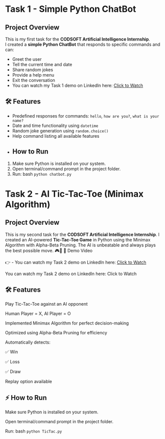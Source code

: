 # Task 1 - Simple Python ChatBot

##  Project Overview
This is my first task for the **CODSOFT Artificial Intelligence Internship**.  
I created a **simple Python ChatBot** that responds to specific commands and can:
- Greet the user
- Tell the current time and date
- Share random jokes
- Provide a help menu
- Exit the conversation
- You can watch my Task 1 demo on LinkedIn here: [Click to Watch](https://www.linkedin.com/posts/activity-7359399121708900352-2po8?utm_source=share&utm_medium=member_desktop&rcm=ACoAADzjEdgBSP2tF39yx5wyJcP55x1xQEOlCvs)


## 🛠 Features
- Predefined responses for commands: `hello`, `how are you?`, `what is your name?`
- Date and time functionality using `datetime`
- Random joke generation using `random.choice()`
- Help command listing all available features
- ##  How to Run
1. Make sure Python is installed on your system.
2. Open terminal/command prompt in the project folder.
3. Run:
bash
` python chatbot.py `

 # Task 2 - AI Tic-Tac-Toe (Minimax Algorithm)
 
 ## Project Overview

This is my second task for the  **CODSOFT Artificial Intelligence Internship**.
I created an AI-powered **Tic-Tac-Toe Game** in Python using the Minimax Algorithm with Alpha-Beta Pruning.
The AI is unbeatable and always plays the best possible move. 🎮🤖
🎥 Demo Video

👉 - You can watch my Task 2 demo on LinkedIn here: [Click to Watch](https://www.linkedin.com/posts/activity-7366165178637254658-gBdZ?utm_source=share&utm_medium=member_desktop&rcm=ACoAADzjEdgBSP2tF39yx5wyJcP55x1xQEOlCvs)

You can watch my Task 2 demo on LinkedIn here: Click to Watch

## 🛠 Features

Play Tic-Tac-Toe against an AI opponent

Human Player = X, AI Player = O

Implemented Minimax Algorithm for perfect decision-making

Optimized using Alpha-Beta Pruning for efficiency

Automatically detects:

✅ Win

✅ Loss

✅ Draw

Replay option available

## ⚡ How to Run

Make sure Python is installed on your system.

Open terminal/command prompt in the project folder.

Run:
bash
`python TicTac.py`




